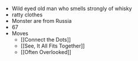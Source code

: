 - Wild eyed old man who smells strongly of whisky
- ratty clothes
- Monster are from Russia
- 67
- Moves
	- [[Connect the Dots]]
	- [[See, It All Fits Together]]
	- [[Often Overlooked]]
